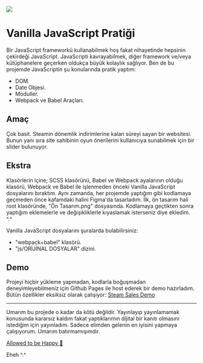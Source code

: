 ![](https://i.imgur.com/LMADax0.png)

# Vanilla JavaScript Pratiği
Bir JavaScript frameworkü kullanabilmek hoş fakat nihayetinde hepsinin çekirdeği JavaScript. JavaScripti kavrayabilmek, diğer framework ve/veya kütüphanelere geçerken oldukça büyük kolaylık sağlıyor. Ben de bu projemde JavaScriptin şu konularında pratik yaptım:
- DOM.
- Date Objesi.
- Moduller.
- Webpack ve Babel Araçları.

## Amaç
Çok basit. Steamin dönemlik indirimlerine kalan süreyi sayan bir websitesi. Bunun yanı sıra site sahibinin oyun önerilerini kullanıcıya sunabilmek için bir slider bulunuyor.

## Ekstra
Klasörlerin içine; SCSS klasörünü, Babel ve Webpack ayalarının olduğu klasörü, Webpack ve Babel ile işlenmeden önceki Vanilla JavaScript dosyalarını bıraktım. Aynı zamanda, her projemde yaptığım gibi kodlamaya geçmeden önce kafamdaki halini Figma'da tasarladım. İlk, ön tasarım hali root klasöründe, "Ön Tasarım.png" dosyasında. Kodlamaya geçtikten sonra yaptığım eklemelerle ve değişikliklerle kıyaslamak isterseniz diye ekledim. ^.^

Vanilla JavaScript dosyalarını şuralarda bulabilirsiniz:
- "webpack+babel" klasörü.
- "js/ORİJİNAL DOSYALAR" dizini.

## Demo
Projeyi hiçbir yükleme yapmadan, kodlarla boğuşmadan deneyimleyebilmeniz için Github Pages ile host ederek bir demo hazırladım. Bütün özellikler eksiksiz olarak çalışıyor:
[Steam Sales Demo](https://aiwxby.github.io/steamsales/ "Steam Sales Demo")


------------

Umarım bu projede o kadar da kötü değildir. Yayınlayıp yayınlamamak konusunda kararsız kaldım fakat yaptıklarımın dijital bir kanıtı olmasını istediğim için yayınladım. Sadece elimden gelenin en iyisini yapmaya çalışıyorum. Umarım batırmamışımdır.

[Allowed to be Happy :white_heart:](https://music.youtube.com/watch?v=c7zgfymbWC4&feature=share "Gustavo Santaolalla - Allowed to be Happy")

Eheh ^.^
